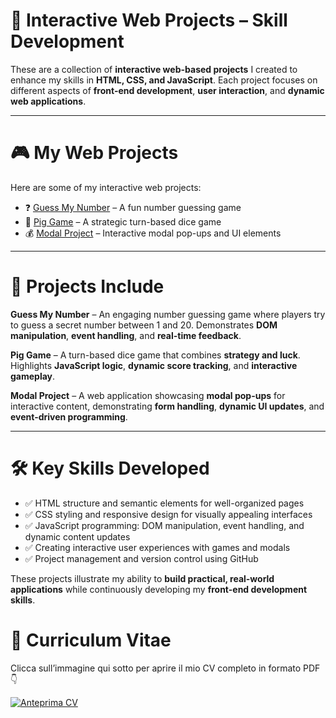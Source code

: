 # 🚀 Interactive Web Projects – Skill Development

These are a collection of **interactive web-based projects** I created to enhance my skills in **HTML, CSS, and JavaScript**. Each project focuses on different aspects of **front-end development**, **user interaction**, and **dynamic web applications**.

---

# 🎮 My Web Projects

Here are some of my interactive web projects:

- ❓ [Guess My Number](https://andrearusso7899.github.io/Interactive-Web-Projects-Skill-Development/guess-my-number/) – A fun number guessing game
- 🎲 [Pig Game](https://andrearusso7899.github.io/Interactive-Web-Projects-Skill-Development/pig-game/) – A strategic turn-based dice game
- 💰 [Modal Project](https://andrearusso7899.github.io/Interactive-Web-Projects-Skill-Development/progetto-modal/) – Interactive modal pop-ups and UI elements

---

# 📌 Projects Include

**Guess My Number** – An engaging number guessing game where players try to guess a secret number between 1 and 20. Demonstrates **DOM manipulation**, **event handling**, and **real-time feedback**.

**Pig Game** – A turn-based dice game that combines **strategy and luck**. Highlights **JavaScript logic**, **dynamic score tracking**, and **interactive gameplay**.

**Modal Project** – A web application showcasing **modal pop-ups** for interactive content, demonstrating **form handling**, **dynamic UI updates**, and **event-driven programming**.

---

# 🛠️ Key Skills Developed

- ✅ HTML structure and semantic elements for well-organized pages  
- ✅ CSS styling and responsive design for visually appealing interfaces  
- ✅ JavaScript programming: DOM manipulation, event handling, and dynamic content updates  
- ✅ Creating interactive user experiences with games and modals  
- ✅ Project management and version control using GitHub  

These projects illustrate my ability to **build practical, real-world applications** while continuously developing my **front-end development skills**.

# 📑 Curriculum Vitae

Clicca sull’immagine qui sotto per aprire il mio CV completo in formato PDF 👇

[![Anteprima CV](cv-preview.png)](CV-Andrea-Russo.pdf)

